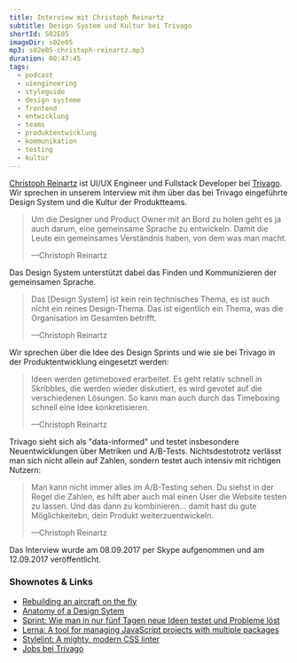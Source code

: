 ```yaml
---
title: Interview mit Christoph Reinartz
subtitle: Design System und Kultur bei Trivago
shortId: S02E05
imageDir: s02e05
mp3: s02e05-christoph-reinartz.mp3
duration: 00:47:45
tags:
  - podcast
  - uiengineering
  - styleguide
  - design systeme
  - frontend
  - entwicklung
  - teams
  - produktentwicklung
  - kommunikation
  - testing
  - kultur
---
```

[Christoph Reinartz](https://twitter.com/pistenprinz) ist UI/UX Engineer und Fullstack Developer bei [Trivago](https://www.trivago.de/).
Wir sprechen in unserem Interview mit ihm über das bei Trivago eingeführte Design System und die Kultur der Produktteams.

<!-- more -->

> Um die Designer und Product Owner mit an Bord zu holen geht es ja auch darum, eine gemeinsame Sprache zu entwickeln. 
> Damit die Leute ein gemeinsames Verständnis haben, von dem was man macht.
><footer>&mdash;Christoph Reinartz</footer>

Das Design System unterstützt dabei das Finden und Kommunizieren der gemeinsamen Sprache.

> Das [Design System] ist kein rein technisches Thema, es ist auch nicht ein reines Design-Thema.
> Das ist eigentlich ein Thema, was die Organisation im Gesamten betrifft.
><footer>&mdash;Christoph Reinartz</footer>

Wir sprechen über die Idee des Design Sprints und wie sie bei Trivago in der Produktentwicklung eingesetzt werden:

> Ideen werden getimeboxed erarbeitet.
> Es geht relativ schnell in Skribbles, die werden wieder diskutiert, es wird gevotet auf die verschiedenen Lösungen.
> So kann man auch durch das Timeboxing schnell eine Idee konkretisieren.
><footer>&mdash;Christoph Reinartz</footer>

Trivago sieht sich als "data-informed" und testet insbesondere Neuentwicklungen über Metriken und A/B-Tests.
Nichtsdestotrotz verlässt man sich nicht allein auf Zahlen, sondern testet auch intensiv mit richtigen Nutzern: 

> Man kann nicht immer alles im A/B-Testing sehen.
> Du siehst in der Regel die Zahlen, es hilft aber auch mal einen User die Website testen zu lassen.
> Und das dann zu kombinieren… damit hast du gute Möglichkeitebn, dein Produkt weiterzuentwickeln.
><footer>&mdash;Christoph Reinartz</footer>

Das Interview wurde am 08.09.2017 per Skype aufgenommen und am 12.09.2017 veröffentlicht.

### Shownotes & Links

- [Rebuilding an aircraft on the fly](https://speakerdeck.com/creinartz/rebuilding-an-aircraft-on-the-fly-2)
- [Anatomy of a Design Sytem](https://blog.producthive.org/anatomy-of-a-design-system-7a6b0677bf5)
- [Sprint: Wie man in nur fünf Tagen neue Ideen testet und Probleme löst](http://amzn.to/2gV0qtI)
- [Lerna: A tool for managing JavaScript projects with multiple packages](https://lernajs.io/)
- [Stylelint: A mighty, modern CSS linter](https://stylelint.io/)
- [Jobs bei Trivago](http://company.trivago.com/jobs/)
